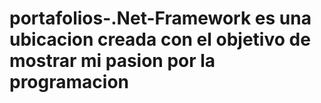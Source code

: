 # portafolios-.Net-Framework es una ubicacion creada con el objetivo de mostrar mi pasion por la programacion
